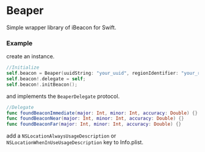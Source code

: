 Beaper
======
Simple wrapper library of iBeacon for Swift.

### Example

create an instance.

```Swift
//Initialize
self.beacon = Beaper(uuidString: "your_uuid", regionIdentifier: "your_region_id",notifyOnEntry: false);
self.beacon!.delegate = self;
self.beacon!.initBeacon();
```

and implements the `BeaperDelegate` protocol.

```Swift
//Delegate
func foundBeaconImmediate(major: Int, minor: Int, accuracy: Double) {}
func foundBeaconNear(major: Int, minor: Int, accuracy: Double) {}
func foundBeaconFar(major: Int, minor: Int, accuracy: Double) {}
```

add a `NSLocationAlwaysUsageDescription` or `NSLocationWhenInUseUsageDescription` key to Info.plist. 
